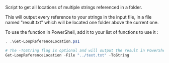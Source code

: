 Script to get all locations of multiple strings referenced in a folder. 

This will output every reference to your strings in the input file, in a file named "result.txt" which will be located one folder above the current one.

To use the function in PowerShell, add it to your list of functions to use it :
```powershell
. .\Get-LoopReferenceLocation.ps1

# The -ToString flag is optional and will output the result in PowerShell instead of a file
Get-LoopReferenceLocation -File "../text.txt" -ToString 
```